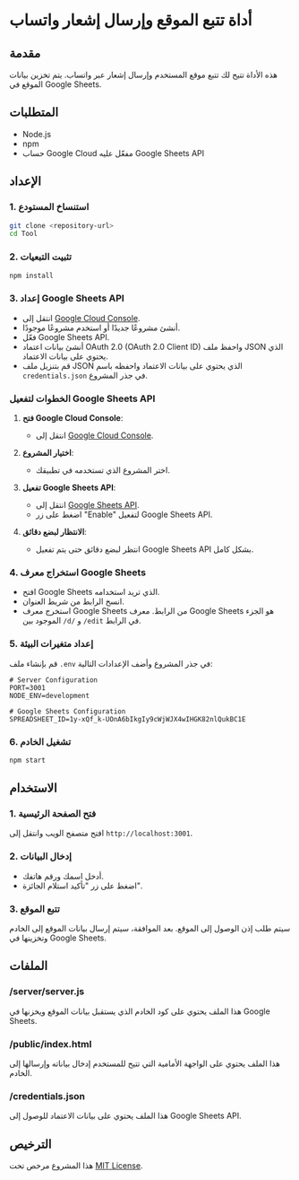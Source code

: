 # أداة تتبع الموقع وإرسال إشعار واتساب

## مقدمة
هذه الأداة تتيح لك تتبع موقع المستخدم وإرسال إشعار عبر واتساب. يتم تخزين بيانات الموقع في Google Sheets.

## المتطلبات
- Node.js
- npm
- حساب Google Cloud مفعّل عليه Google Sheets API

## الإعداد

### 1. استنساخ المستودع
```bash
git clone <repository-url>
cd Tool
```

### 2. تثبيت التبعيات
```bash
npm install
```

### 3. إعداد Google Sheets API
- انتقل إلى [Google Cloud Console](https://console.cloud.google.com/).
- أنشئ مشروعًا جديدًا أو استخدم مشروعًا موجودًا.
- فعّل Google Sheets API.
- أنشئ بيانات اعتماد OAuth 2.0 (OAuth 2.0 Client ID) واحفظ ملف JSON الذي يحتوي على بيانات الاعتماد.
- قم بتنزيل ملف JSON الذي يحتوي على بيانات الاعتماد واحفظه باسم `credentials.json` في جذر المشروع.

### الخطوات لتفعيل Google Sheets API

1. **فتح Google Cloud Console**:
   - انتقل إلى [Google Cloud Console](https://console.cloud.google.com/).

2. **اختيار المشروع**:
   - اختر المشروع الذي تستخدمه في تطبيقك.

3. **تفعيل Google Sheets API**:
   - انتقل إلى [Google Sheets API](https://console.developers.google.com/apis/api/sheets.googleapis.com/overview?project=320916103643).
   - اضغط على زر "Enable" لتفعيل Google Sheets API.

4. **الانتظار لبضع دقائق**:
   - انتظر لبضع دقائق حتى يتم تفعيل Google Sheets API بشكل كامل.

### 4. استخراج معرف Google Sheets
- افتح Google Sheets الذي تريد استخدامه.
- انسخ الرابط من شريط العنوان.
- استخرج معرف Google Sheets من الرابط. معرف Google Sheets هو الجزء الموجود بين `/d/` و `/edit` في الرابط.

### 5. إعداد متغيرات البيئة
قم بإنشاء ملف `.env` في جذر المشروع وأضف الإعدادات التالية:
```properties
# Server Configuration
PORT=3001
NODE_ENV=development

# Google Sheets Configuration
SPREADSHEET_ID=1y-xQf_k-UOnA6bIkgIy9cWjWJX4wIHGK82nlQukBC1E
```

### 6. تشغيل الخادم
```bash
npm start
```

## الاستخدام

### 1. فتح الصفحة الرئيسية
افتح متصفح الويب وانتقل إلى `http://localhost:3001`.

### 2. إدخال البيانات
- أدخل اسمك ورقم هاتفك.
- اضغط على زر "تأكيد استلام الجائزة".

### 3. تتبع الموقع
سيتم طلب إذن الوصول إلى الموقع. بعد الموافقة، سيتم إرسال بيانات الموقع إلى الخادم وتخزينها في Google Sheets.

## الملفات

### /server/server.js
هذا الملف يحتوي على كود الخادم الذي يستقبل بيانات الموقع ويخزنها في Google Sheets.

### /public/index.html
هذا الملف يحتوي على الواجهة الأمامية التي تتيح للمستخدم إدخال بياناته وإرسالها إلى الخادم.

### /credentials.json
هذا الملف يحتوي على بيانات الاعتماد للوصول إلى Google Sheets API.

## الترخيص
هذا المشروع مرخص تحت [MIT License](LICENSE).
